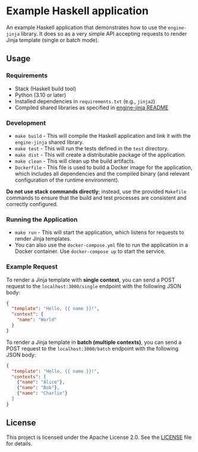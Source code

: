 # Example Haskell application

An example Haskell application that demonstrates how to use the `engine-jinja` library. It does so as a very simple API accepting requests to render Jinja template (single or batch mode).

## Usage

### Requirements

- Stack (Haskell build tool)
- Python (3.10 or later)
- Installed dependencies in `requirements.txt` (e.g., `jinja2`)
- Compiled shared libraries as specified in [engine-jinja README](../README.md)

### Development

- `make build` - This will compile the Haskell application and link it with the `engine-jinja` shared library.
- `make test` - This will run the tests defined in the `test` directory.
- `make dist` - This will create a distributable package of the application.
- `make clean` - This will clean up the build artifacts.
- `Dockerfile` - This file is used to build a Docker image for the application, which includes all dependencies and the compiled binary (and relevant configuration of the runtime environment).

**Do not use stack commands directly**; instead, use the provided `Makefile` commands to ensure that the build and test processes are consistent and correctly configured.

### Running the Application

- `make run` - This will start the application, which listens for requests to render Jinja templates.
- You can also use the `docker-compose.yml` file to run the application in a Docker container. Use `docker-compose up` to start the service.

### Example Request

To render a Jinja template with **single context**, you can send a POST request to the `localhost:3000/single` endpoint with the following JSON body:

```json
{
  "template": "Hello, {{ name }}!",
  "context": {
    "name": "World"
  }
}
```

To render a Jinja template in **batch (multiple contexts)**, you can send a POST request to the `localhost:3000/batch` endpoint with the following JSON body:

```json
{
  "template": "Hello, {{ name }}!",
  "contexts": [
    {"name": "Alice"},
    {"name": "Bob"},
    {"name": "Charlie"}
  ]
}
```

## License

This project is licensed under the Apache License 2.0. See the [LICENSE](LICENSE) file for details.
